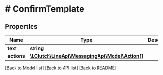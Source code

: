 # # ConfirmTemplate

## Properties

Name | Type | Description | Notes
------------ | ------------- | ------------- | -------------
**text** | **string** |  |
**actions** | [**\LClutch\LineApi\MessagingApi\Model\Action[]**](Action.md) |  |

[[Back to Model list]](../../README.md#models) [[Back to API list]](../../README.md#endpoints) [[Back to README]](../../README.md)

